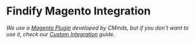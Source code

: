 # Findify Magento Integration

_We use a [Magento Plugin](https://www.magentocommerce.com/magento-connect/findify-search-autocomplete.html) developed by CMinds, but if you don't want to use it, check our [Custom Integration](../custom/README.md) guide._

